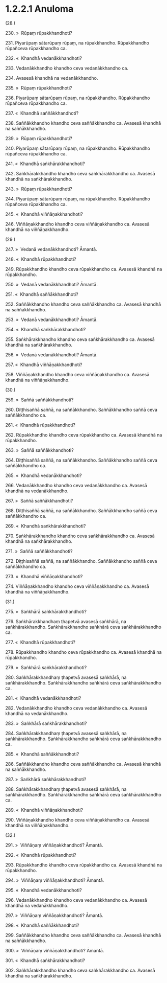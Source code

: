 # 1.2.2.1 Anuloma

(28.)

230\. »  Rūpaṃ rūpakkhandhoti?

231\. Piyarūpaṃ sātarūpaṃ rūpaṃ, na rūpakkhandho. Rūpakkhandho rūpañceva rūpakkhandho ca.

232\. «  Khandhā vedanākkhandhoti?

233\. Vedanākkhandho khandho ceva vedanākkhandho ca.

234\. Avasesā khandhā na vedanākkhandho.

235\. »  Rūpaṃ rūpakkhandhoti?

236\. Piyarūpaṃ sātarūpaṃ rūpaṃ, na rūpakkhandho. Rūpakkhandho rūpañceva rūpakkhandho ca.

237\. «  Khandhā saññākkhandhoti?

238\. Saññākkhandho khandho ceva saññākkhandho ca. Avasesā khandhā na saññākkhandho.

239\. »  Rūpaṃ rūpakkhandhoti?

240\. Piyarūpaṃ sātarūpaṃ rūpaṃ, na rūpakkhandho. Rūpakkhandho rūpañceva rūpakkhandho ca.

241\. «  Khandhā saṅkhārakkhandhoti?

242\. Saṅkhārakkhandho khandho ceva saṅkhārakkhandho ca. Avasesā khandhā na saṅkhārakkhandho.

243\. »  Rūpaṃ rūpakkhandhoti?

244\. Piyarūpaṃ sātarūpaṃ rūpaṃ, na rūpakkhandho. Rūpakkhandho rūpañceva rūpakkhandho ca.

245\. «  Khandhā viññāṇakkhandhoti?

246\. Viññāṇakkhandho khandho ceva viññāṇakkhandho ca. Avasesā khandhā na viññāṇakkhandho.

(29.)

247\. »  Vedanā vedanākkhandhoti? Āmantā.

248\. «  Khandhā rūpakkhandhoti?

249\. Rūpakkhandho khandho ceva rūpakkhandho ca. Avasesā khandhā na rūpakkhandho.

250\. »  Vedanā vedanākkhandhoti? Āmantā.

251\. «  Khandhā saññākkhandhoti?

252\. Saññākkhandho khandho ceva saññākkhandho ca. Avasesā khandhā na saññākkhandho.

253\. »  Vedanā vedanākkhandhoti? Āmantā.

254\. «  Khandhā saṅkhārakkhandhoti?

255\. Saṅkhārakkhandho khandho ceva saṅkhārakkhandho ca. Avasesā khandhā na saṅkhārakkhandho.

256\. »  Vedanā vedanākkhandhoti? Āmantā.

257\. «  Khandhā viññāṇakkhandhoti?

258\. Viññāṇakkhandho khandho ceva viññāṇakkhandho ca. Avasesā khandhā na viññāṇakkhandho.

(30.)

259\. »  Saññā saññākkhandhoti?

260\. Diṭṭhisaññā saññā, na saññākkhandho. Saññākkhandho saññā ceva saññākkhandho ca.

261\. «  Khandhā rūpakkhandhoti?

262\. Rūpakkhandho khandho ceva rūpakkhandho ca. Avasesā khandhā na rūpakkhandho.

263\. »  Saññā saññākkhandhoti?

264\. Diṭṭhisaññā saññā, na saññākkhandho. Saññākkhandho saññā ceva saññākkhandho ca.

265\. «  Khandhā vedanākkhandhoti?

266\. Vedanākkhandho khandho ceva vedanākkhandho ca. Avasesā khandhā na vedanākkhandho.

267\. »  Saññā saññākkhandhoti?

268\. Diṭṭhisaññā saññā, na saññākkhandho. Saññākkhandho saññā ceva saññākkhandho ca.

269\. «  Khandhā saṅkhārakkhandhoti?

270\. Saṅkhārakkhandho khandho ceva saṅkhārakkhandho ca. Avasesā khandhā na saṅkhārakkhandho.

271\. »  Saññā saññākkhandhoti?

272\. Diṭṭhisaññā saññā, na saññākkhandho. Saññākkhandho saññā ceva saññākkhandho ca.

273\. «  Khandhā viññāṇakkhandhoti?

274\. Viññāṇakkhandho khandho ceva viññāṇakkhandho ca. Avasesā khandhā na viññāṇakkhandho.

(31.)

275\. »  Saṅkhārā saṅkhārakkhandhoti?

276\. Saṅkhārakkhandhaṃ ṭhapetvā avasesā saṅkhārā, na saṅkhārakkhandho. Saṅkhārakkhandho saṅkhārā ceva saṅkhārakkhandho ca.

277\. «  Khandhā rūpakkhandhoti?

278\. Rūpakkhandho khandho ceva rūpakkhandho ca. Avasesā khandhā na rūpakkhandho.

279\. »  Saṅkhārā saṅkhārakkhandhoti?

280\. Saṅkhārakkhandhaṃ ṭhapetvā avasesā saṅkhārā, na saṅkhārakkhandho. Saṅkhārakkhandho saṅkhārā ceva saṅkhārakkhandho ca.

281\. «  Khandhā vedanākkhandhoti?

282\. Vedanākkhandho khandho ceva vedanākkhandho ca. Avasesā khandhā na vedanākkhandho.

283\. »  Saṅkhārā saṅkhārakkhandhoti?

284\. Saṅkhārakkhandhaṃ ṭhapetvā avasesā saṅkhārā, na saṅkhārakkhandho. Saṅkhārakkhandho saṅkhārā ceva saṅkhārakkhandho ca.

285\. «  Khandhā saññākkhandhoti?

286\. Saññākkhandho khandho ceva saññākkhandho ca. Avasesā khandhā na saññākkhandho.

287\. »  Saṅkhārā saṅkhārakkhandhoti?

288\. Saṅkhārakkhandhaṃ ṭhapetvā avasesā saṅkhārā, na saṅkhārakkhandho. Saṅkhārakkhandho saṅkhārā ceva saṅkhārakkhandho ca.

289\. «  Khandhā viññāṇakkhandhoti?

290\. Viññāṇakkhandho khandho ceva viññāṇakkhandho ca. Avasesā khandhā na viññāṇakkhandho.

(32.)

291\. »  Viññāṇaṃ viññāṇakkhandhoti? Āmantā.

292\. «  Khandhā rūpakkhandhoti?

293\. Rūpakkhandho khandho ceva rūpakkhandho ca. Avasesā khandhā na rūpakkhandho.

294\. »  Viññāṇaṃ viññāṇakkhandhoti? Āmantā.

295\. «  Khandhā vedanākkhandhoti?

296\. Vedanākkhandho khandho ceva vedanākkhandho ca. Avasesā khandhā na vedanākkhandho.

297\. »  Viññāṇaṃ viññāṇakkhandhoti? Āmantā.

298\. «  Khandhā saññākkhandhoti?

299\. Saññākkhandho khandho ceva saññākkhandho ca. Avasesā khandhā na saññākkhandho.

300\. »  Viññāṇaṃ viññāṇakkhandhoti? Āmantā.

301\. «  Khandhā saṅkhārakkhandhoti?

302\. Saṅkhārakkhandho khandho ceva saṅkhārakkhandho ca. Avasesā khandhā na saṅkhārakkhandho.
